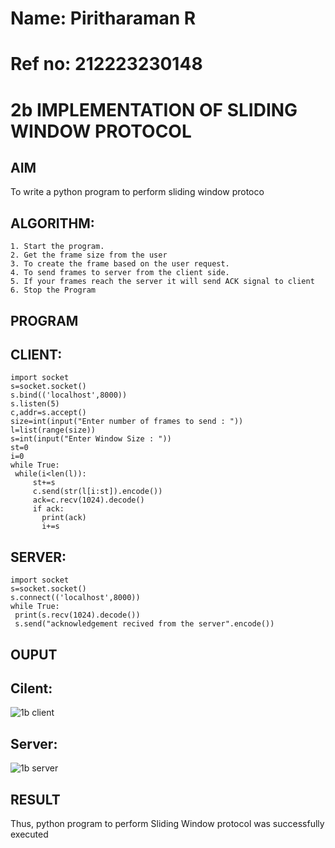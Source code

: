 # Name: Piritharaman R
# Ref no: 212223230148

# 2b IMPLEMENTATION OF SLIDING WINDOW PROTOCOL
## AIM
To write a python program to perform sliding window protoco
## ALGORITHM:
```
1. Start the program.
2. Get the frame size from the user
3. To create the frame based on the user request.
4. To send frames to server from the client side.
5. If your frames reach the server it will send ACK signal to client
6. Stop the Program
```
## PROGRAM
## CLIENT:
```
import socket
s=socket.socket()
s.bind(('localhost',8000))
s.listen(5)
c,addr=s.accept()
size=int(input("Enter number of frames to send : "))
l=list(range(size))
s=int(input("Enter Window Size : "))
st=0
i=0
while True:
 while(i<len(l)):
     st+=s
     c.send(str(l[i:st]).encode())
     ack=c.recv(1024).decode()
     if ack:
       print(ack)
       i+=s
```
## SERVER:
```
import socket
s=socket.socket()
s.connect(('localhost',8000))
while True: 
 print(s.recv(1024).decode())
 s.send("acknowledgement recived from the server".encode())
```
## OUPUT
## Cilent:
![1b client](https://github.com/ramanpiritha/2b_SLIDING_WINDOW_PROTOCOL/assets/147084116/8c7737c6-41d1-4c99-bf24-622f91465f6d)
## Server:
![1b server](https://github.com/ramanpiritha/2b_SLIDING_WINDOW_PROTOCOL/assets/147084116/cf37017e-2a5e-453a-8503-442cbca8f9c8)

## RESULT
Thus, python program to perform Sliding Window protocol was successfully executed
